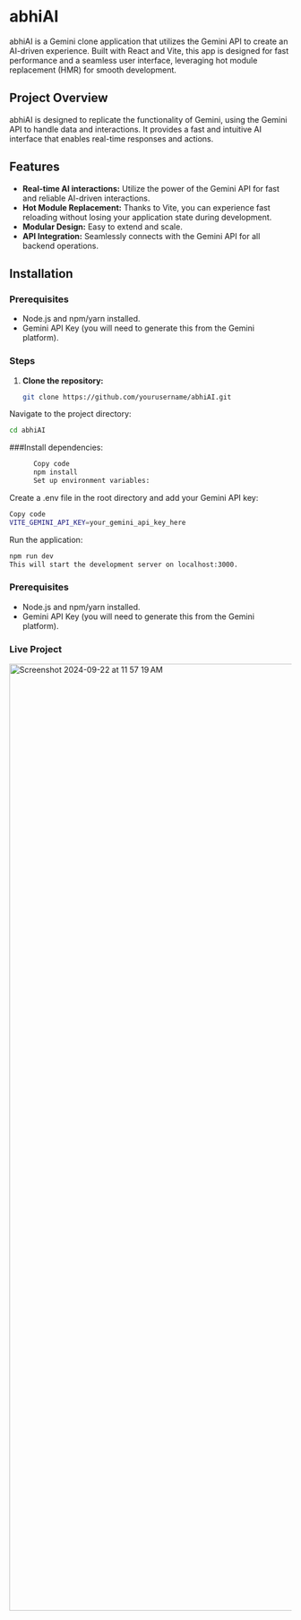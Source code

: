 # abhiAI

abhiAI is a Gemini clone application that utilizes the Gemini API to create an AI-driven experience. Built with React and Vite, this app is designed for fast performance and a seamless user interface, leveraging hot module replacement (HMR) for smooth development.


## Project Overview

abhiAI is designed to replicate the functionality of Gemini, using the Gemini API to handle data and interactions. It provides a fast and intuitive AI interface that enables real-time responses and actions.

## Features

- **Real-time AI interactions:** Utilize the power of the Gemini API for fast and reliable AI-driven interactions.
- **Hot Module Replacement:** Thanks to Vite, you can experience fast reloading without losing your application state during development.
- **Modular Design:** Easy to extend and scale.
- **API Integration:** Seamlessly connects with the Gemini API for all backend operations.

## Installation

   ### Prerequisites
   
   - Node.js and npm/yarn installed.
   - Gemini API Key (you will need to generate this from the Gemini platform).

### Steps

1. **Clone the repository:**

   ```bash
   git clone https://github.com/yourusername/abhiAI.git

Navigate to the project directory:

   ```bash
   cd abhiAI
```
###Install dependencies:

```bash
      Copy code
      npm install
      Set up environment variables:
```
Create a .env file in the root directory and add your Gemini API key:

```bash
Copy code
VITE_GEMINI_API_KEY=your_gemini_api_key_here
````
Run the application:

```bash
npm run dev
This will start the development server on localhost:3000.
```
### Prerequisites

- Node.js and npm/yarn installed.
- Gemini API Key (you will need to generate this from the Gemini platform).



### Live Project
<img width="1691" alt="Screenshot 2024-09-22 at 11 57 19 AM" src="https://github.com/user-attachments/assets/7fa2a76e-c02d-4e00-b9a6-16d66bb56c6d">

